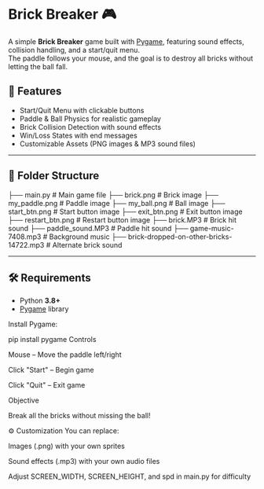 # Brick Breaker 🎮

A simple **Brick Breaker** game built with [Pygame](https://www.pygame.org/), featuring sound effects, collision handling, and a start/quit menu.  
The paddle follows your mouse, and the goal is to destroy all bricks without letting the ball fall.



## 🚀 Features
- Start/Quit Menu with clickable buttons  
- Paddle & Ball Physics for realistic gameplay  
- Brick Collision Detection with sound effects  
- Win/Loss States with end messages  
- Customizable Assets (PNG images & MP3 sound files)  

---

## 📂 Folder Structure

├── main.py # Main game file
├── brick.png # Brick image
├── my_paddle.png # Paddle image
├── my_ball.png # Ball image
├── start_btn.png # Start button image
├── exit_btn.png # Exit button image
├── restart_btn.png # Restart button image
├── brick.MP3 # Brick hit sound
├── paddle_sound.MP3 # Paddle hit sound
├── game-music-7408.mp3 # Background music
├── brick-dropped-on-other-bricks-14722.mp3 # Alternate brick sound


---

## 🛠️ Requirements
- Python **3.8+**  
- [Pygame](https://www.pygame.org/news) library  

Install Pygame:

pip install pygame
Controls

Mouse – Move the paddle left/right

Click "Start" – Begin game

Click "Quit" – Exit game

Objective

Break all the bricks without missing the ball!

⚙️ Customization
You can replace:

Images (.png) with your own sprites

Sound effects (.mp3) with your own audio files

Adjust SCREEN_WIDTH, SCREEN_HEIGHT, and spd in main.py for difficulty


